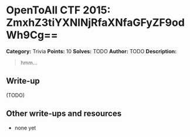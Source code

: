 # OpenToAll CTF 2015: ZmxhZ3tiYXNlNjRfaXNfaGFyZF9odWh9Cg==

**Category:** Trivia
**Points:** 10
**Solves:** TODO
**Author:** TODO
**Description:** 

> hmm...

## Write-up

(TODO)

## Other write-ups and resources

* none yet